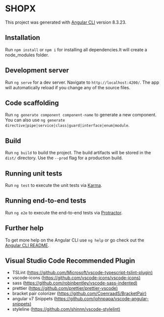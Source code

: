 # SHOPX

This project was generated with [Angular CLI](https://github.com/angular/angular-cli) version 8.3.23.

## Installation

Run `npm install` or `npm i` for installing all dependencies.It will create a node_modules folder.

## Development server

Run `ng serve` for a dev server. Navigate to `http://localhost:4200/`. The app will automatically reload if you change any of the source files.

## Code scaffolding

Run `ng generate component component-name` to generate a new component. You can also use `ng generate directive|pipe|service|class|guard|interface|enum|module`.

## Build

Run `ng build` to build the project. The build artifacts will be stored in the `dist/` directory. Use the `--prod` flag for a production build.

## Running unit tests

Run `ng test` to execute the unit tests via [Karma](https://karma-runner.github.io).

## Running end-to-end tests

Run `ng e2e` to execute the end-to-end tests via [Protractor](http://www.protractortest.org/).

## Further help

To get more help on the Angular CLI use `ng help` or go check out the [Angular CLI README](https://github.com/angular/angular-cli/blob/master/README.md).

## Visual Studio Code Recommended Plugin

- TSLint (<https://github.com/Microsoft/vscode-typescript-tslint-plugin)>
- vscode-icons (<https://github.com/vscode-icons/vscode-icons)>
- sass (<https://github.com/robinbentley/vscode-sass-indented)>
- prettier (<https://github.com/prettier/prettier-vscode)>
- bracket pair colorizer (<https://github.com/CoenraadS/BracketPair)>
- angular v7 Snippets (<https://github.com/johnpapa/vscode-angular-snippets)>
- styleline (<https://github.com/shinnn/vscode-stylelint)>
